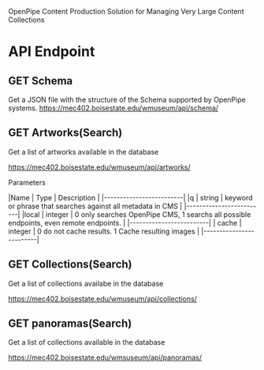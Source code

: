 OpenPipe Content Production Solution for Managing Very Large Content Collections

# API Endpoint

## GET Schema

Get a JSON file with the structure of the Schema supported by OpenPipe systems.
https://mec402.boisestate.edu/wmuseum/api/schema/

## GET Artworks(Search)

Get a list of artworks available in the database

https://mec402.boisestate.edu/wmuseum/api/artworks/

Parameters

|Name | Type | Description |
|-------------------------|
|q | string | keyword or phrase that searches against all metadata in CMS |
|-------------------------|
|local | integer | 0 only searches OpenPipe CMS, 1 searchs all possible endpoints, even remote endpoints. |
|-------------------------|
| cache | integer | 0 do not cache results.  1 Cache resulting images |
|-------------------------|

## GET Collections(Search)

Get a list of collections availabe in the database

https://mec402.boisestate.edu/wmuseum/api/collections/

## GET panoramas(Search)

Get a list of collections available in the database

https://mec402.boisestate.edu/wmsuseum/api/panoramas/

